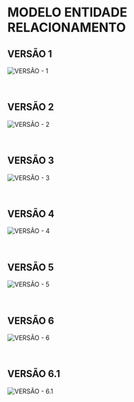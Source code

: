 # MODELO ENTIDADE RELACIONAMENTO


## VERSÃO 1

  ![VERSÃO - 1](../../modulo-1-MER/MER_v0.1.png)

<br/>

## VERSÃO 2
  ![VERSÃO - 2](../../modulo-1-MER/MER_v0.2.png)

<br/>

## VERSÃO 3
  ![VERSÃO - 3](../../modulo-1-MER/MER_v0.3.png)

  <br/>
  
## VERSÃO 4  
  ![VERSÃO - 4](../../modulo-1-MER/MER_v0.4.png)

  <br/>
  
## VERSÃO 5 
  ![VERSÃO - 5](../../modulo-1-MER/MER_v0.5.drawio.png)

<br/>

## VERSÃO 6 
  ![VERSÃO - 6](../../modulo-1-MER/MER_v0.6.drawio.png)


<br/>

## VERSÃO 6.1 
  ![VERSÃO - 6.1](../../modulo-1-MER/MER_v0.6.1.drawio.png)